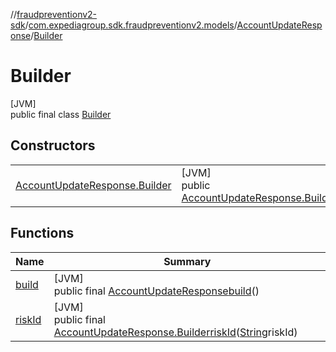 //[fraudpreventionv2-sdk](../../../../index.md)/[com.expediagroup.sdk.fraudpreventionv2.models](../../index.md)/[AccountUpdateResponse](../index.md)/[Builder](index.md)

# Builder

[JVM]\
public final class [Builder](index.md)

## Constructors

| | |
|---|---|
| [AccountUpdateResponse.Builder](-account-update-response.-builder.md) | [JVM]<br>public [AccountUpdateResponse.Builder](index.md)[AccountUpdateResponse.Builder](-account-update-response.-builder.md)([String](https://docs.oracle.com/javase/8/docs/api/java/lang/String.html)riskId) |

## Functions

| Name | Summary |
|---|---|
| [build](build.md) | [JVM]<br>public final [AccountUpdateResponse](../index.md)[build](build.md)() |
| [riskId](risk-id.md) | [JVM]<br>public final [AccountUpdateResponse.Builder](index.md)[riskId](risk-id.md)([String](https://docs.oracle.com/javase/8/docs/api/java/lang/String.html)riskId) |
